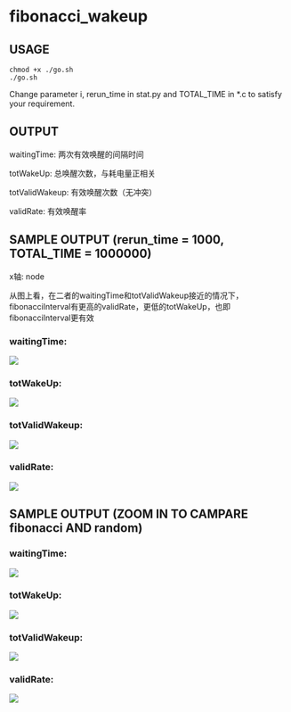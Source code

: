 # fibonacci_wakeup

## USAGE

	chmod +x ./go.sh
	./go.sh

Change parameter i, rerun_time in stat.py and TOTAL_TIME in *.c to satisfy your requirement.

## OUTPUT

waitingTime: 两次有效唤醒的间隔时间

totWakeUp: 总唤醒次数，与耗电量正相关

totValidWakeup: 有效唤醒次数（无冲突）

validRate: 有效唤醒率

## SAMPLE OUTPUT (rerun_time = 1000, TOTAL_TIME = 1000000)

x轴: node

从图上看，在二者的waitingTime和totValidWakeup接近的情况下，fibonacciInterval有更高的validRate，更低的totWakeUp，也即fibonacciInterval更有效

### waitingTime:

![](https://github.com/bonboru93/fibonacci_wakeup/blob/master/waitingTime_fix.png)

### totWakeUp:

![](https://github.com/bonboru93/fibonacci_wakeup/blob/master/totWakeup_fix.png)

### totValidWakeup:

![](https://github.com/bonboru93/fibonacci_wakeup/blob/master/totValidWakeup_fix.png)

### validRate:

![](https://github.com/bonboru93/fibonacci_wakeup/blob/master/validRate_fix.png)

## SAMPLE OUTPUT (ZOOM IN TO CAMPARE fibonacci AND random)

### waitingTime:

![](https://github.com/bonboru93/fibonacci_wakeup/blob/master/waitingTime.png)

### totWakeUp:

![](https://github.com/bonboru93/fibonacci_wakeup/blob/master/totWakeup.png)

### totValidWakeup:

![](https://github.com/bonboru93/fibonacci_wakeup/blob/master/totValidWakeup.png)

### validRate:

![](https://github.com/bonboru93/fibonacci_wakeup/blob/master/validRate.png)
